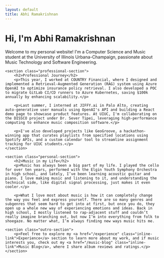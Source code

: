 ```yaml
---
layout: default
title: Abhi Ramakrishnan
---
```


<div class="page-content">
    <div class="hero-section">
        <h1>Hi, I'm Abhi Ramakrishnan</h1>
        <p class="intro-text">Welcome to my personal website! I'm a Computer Science and Music student at the University of Illinois Urbana-Champaign, passionate about Music Technology and Software Engineering.</p>
    </div>

    <section class="professional-section">
        <h2>Professional Journey</h2>
        <p>This year, I worked at COUNTRY Financial, where I designed and implemented a Retrieval-Augmented Generation (RAG) system using Azure OpenAI to optimize insurance policy retrieval. I also developed a POC to migrate GitLab CI/CD runners to Azure Kubernetes, saving $100k annually by enhancing scalability.</p>
        
        <p>Last summer, I interned at JIFFY.ai in Palo Alto, creating auto-generative user manuals using OpenAI's API and building a React demo page to showcase product features. At UIUC, I'm collaborating on the DISSCO project under Dr. Sever Tipei, leveraging high-performance computing to enhance music composition software.</p>
        
        <p>I've also developed projects like GeoGroove, a hackathon-winning app that curates playlists from specified locations using Spotify APIs, and a custom calendar tool to streamline assignment tracking for UIUC students.</p>
    </section>

    <section class="personal-section">
        <h2>Music in my Life</h2>
        <p>Music has always been a big part of my life. I played the cello for over ten years, performed with the Elgin Youth Symphony Orchestra in high school, and lately, I’ve been learning acoustic guitar and piano. I love making music and listening to it, and understanding the technical side, like digital signal processing, just makes it even cooler.</p>

        <p>What I love most about music is how it can completely change the way you feel and express yourself. There are so many genres and subgenres that seem hard to get into at first, but once you do, they open up a whole new way of experiencing emotions and ideas. Back in high school, I mostly listened to rap-adjacent stuff and couldn’t really imagine branching out, but now I’m into everything from folk to shoegaze. No matter what, I’m always finding new ways music hits me.
</p>
    </section>

    <section class="outro-section">
        <p>Feel free to explore my <a href="/experience" class="inline-link">Experience</a> section to learn more about my work, and if music interests you, check out my <a href="/music-blog" class="inline-link">Music Blog</a>, where I share album reviews and ratings.</p>
    </section>
</div>